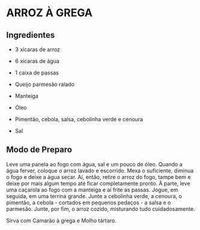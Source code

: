 # ARROZ À GREGA

## Ingredientes

- 3 xícaras de arroz

- 6 xícaras de água

- 1 caixa de passas

- Queijo parmesão ralado

- Manteiga

- Óleo

- Pimentão, cebola, salsa, cebolinha verde e cenoura

- Sal



## Modo de Preparo 



Leve uma panela ao fogo com água, sal e um pouco de óleo. Quando a água ferver, coloque o arroz lavado e escorrido. Mexa o suficiente, diminua o fogo e deixe a água secar. Aí, então, retire o arroz do fogo, tampe bem e deixe por mais algum tempo até ficar completamente pronto. À parte, leve uma caçarola ao fogo com a manteiga e aí frite as passas. Jogue, em seguida, em uma terrina grande. Junte a cebolinha verde, a cenoura, o pimentão, a cebola - cortados em pequenos pedaços - a salsa e o parmesão. Junte, por fim, o arroz cozido, misturando tudo cuidadosamente.

Sirva com Camarão à grega e Molho tártaro.
